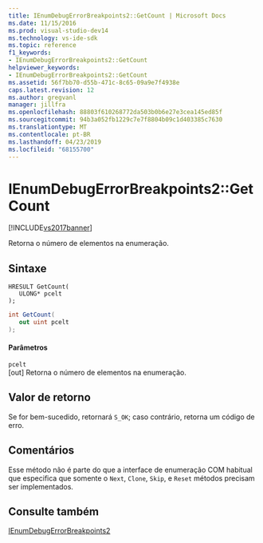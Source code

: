 ```yaml
---
title: IEnumDebugErrorBreakpoints2::GetCount | Microsoft Docs
ms.date: 11/15/2016
ms.prod: visual-studio-dev14
ms.technology: vs-ide-sdk
ms.topic: reference
f1_keywords:
- IEnumDebugErrorBreakpoints2::GetCount
helpviewer_keywords:
- IEnumDebugErrorBreakpoints2::GetCount
ms.assetid: 56f7bb70-d55b-471c-8c65-09a9e7f4938e
caps.latest.revision: 12
ms.author: gregvanl
manager: jillfra
ms.openlocfilehash: 88803f610268772da503b0b6e27e3cea145ed85f
ms.sourcegitcommit: 94b3a052fb1229c7e7f8804b09c1d403385c7630
ms.translationtype: MT
ms.contentlocale: pt-BR
ms.lasthandoff: 04/23/2019
ms.locfileid: "68155700"
---
```

# <a name="ienumdebugerrorbreakpoints2getcount"></a>IEnumDebugErrorBreakpoints2::GetCount
[!INCLUDE[vs2017banner](../../../includes/vs2017banner.md)]

Retorna o número de elementos na enumeração.  
  
## <a name="syntax"></a>Sintaxe  
  
```cpp#  
HRESULT GetCount(  
   ULONG* pcelt  
);  
```  
  
```csharp  
int GetCount(  
   out uint pcelt  
);  
```  
  
#### <a name="parameters"></a>Parâmetros  
 `pcelt`  
 [out] Retorna o número de elementos na enumeração.  
  
## <a name="return-value"></a>Valor de retorno  
 Se for bem-sucedido, retornará `S_OK`; caso contrário, retorna um código de erro.  
  
## <a name="remarks"></a>Comentários  
 Esse método não é parte do que a interface de enumeração COM habitual que especifica que somente o `Next`, `Clone`, `Skip`, e `Reset` métodos precisam ser implementados.  
  
## <a name="see-also"></a>Consulte também  
 [IEnumDebugErrorBreakpoints2](../../../extensibility/debugger/reference/ienumdebugerrorbreakpoints2.md)
